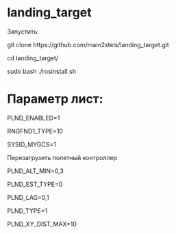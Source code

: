 # landing_target
<p>Запустить:</p>
<p>git clone https://github.com/main2stels/landing_target.git</p>
<p>cd landing_target/</p>
<p>sudo bash ./rosinstall.sh</p>
<h1>Параметр лист: </h1>
<p>PLND_ENABLED=1</p>
<p>RNGFND1_TYPE=10</p>
<p>SYSID_MYGCS=1</p>
<p>Перезагрузить полетный контроллер</p>
<p>PLND_ALT_MIN=0,3</p>
<p>PLND_EST_TYPE=0</p>
<p>PLND_LAG=0,1</p>
<p>PLND_TYPE=1</p>
<p>PLND_XY_DIST_MAX=10</p>
